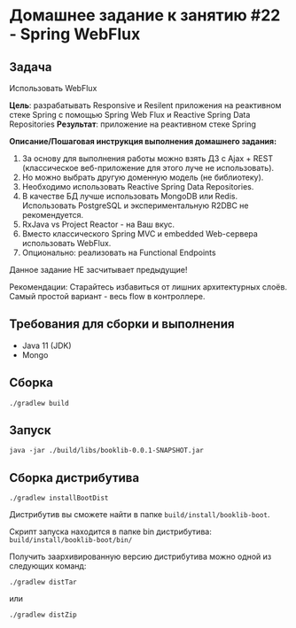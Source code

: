 # Домашнее задание к занятию #22 - Spring WebFlux

## Задача

Использовать WebFlux

**Цель**: разрабатывать Responsive и Resilent приложения на реактивном стеке Spring c помощью Spring Web Flux и Reactive Spring Data Repositories
**Результат**: приложение на реактивном стеке Spring

**Описание/Пошаговая инструкция выполнения домашнего задания:**

1. За основу для выполнения работы можно взять ДЗ с Ajax + REST (классическое веб-приложение для этого луче не использовать).
2. Но можно выбрать другую доменную модель (не библиотеку).
3. Необходимо использовать Reactive Spring Data Repositories.
4. В качестве БД лучше использовать MongoDB или Redis. Использовать PostgreSQL и экспериментальную R2DBC не рекомендуется.
5. RxJava vs Project Reactor - на Ваш вкус.
6. Вместо классического Spring MVC и embedded Web-сервера использовать WebFlux.
7. Опционально: реализовать на Functional Endpoints

Данное задание НЕ засчитывает предыдущие!

Рекомендации:
Старайтесь избавиться от лишних архитектурных слоёв. Самый простой вариант - весь flow в контроллере.

## Требования для сборки и выполнения

- Java 11 (JDK)
- Mongo

## Сборка

```shell
./gradlew build
```

## Запуск

```shell
java -jar ./build/libs/booklib-0.0.1-SNAPSHOT.jar
```

## Сборка дистрибутива

```shell
./gradlew installBootDist
```

Дистрибутив вы сможете найти в папке `build/install/booklib-boot`.

Скрипт запуска находится в папке bin дистрибутива: `build/install/booklib-boot/bin/`

Получить заархивированную версию дистрибутива можно одной из следующих команд:

```shell
./gradlew distTar
```

или

```shell
./gradlew distZip
```
